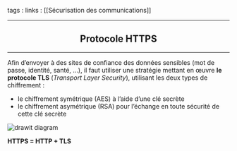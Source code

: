 tags : 
links : [[Sécurisation des communications]]

****

<h2 style="text-align: center;"> Protocole HTTPS </h2>

****

Afin d’envoyer à des sites de confiance des données sensibles (mot de passe, identité, santé, …), il faut utiliser une stratégie mettant en œuvre **le protocole TLS** (_Transport Layer Security_), utilisant les deux types de chiffrement :

-   le chiffrement symétrique (AES) à l’aide d’une clé secrète
-   le chiffrement asymétrique (RSA) pour l’échange en toute sécurité de cette clé secrète


![](https://info.blaisepascal.fr/wp-content/uploads/2021/07/drawit-diagram-15.png "drawit diagram")


**HTTPS = HTTP + TLS**